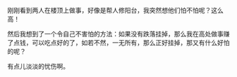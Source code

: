 刚刚看到两人在楼顶上做事，好像是帮人修阳台，我突然想他们怕不怕呢？这么高！

然后我想到了一个令自己不害怕的方法：如果没有跌落挂掉，那么我在高处做事赚了点钱，可以吃点好的了，如若不然，一无所有，那么正好挂掉，那又有什么好怕的呢？

有点儿淡淡的忧伤啊。
